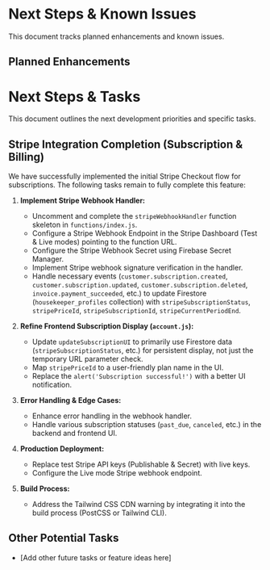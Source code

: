 # Next Steps & Known Issues

This document tracks planned enhancements and known issues.

## Planned Enhancements

# Next Steps & Tasks

This document outlines the next development priorities and specific tasks.

## Stripe Integration Completion (Subscription & Billing)

We have successfully implemented the initial Stripe Checkout flow for subscriptions. The following tasks remain to fully complete this feature:

1.  **Implement Stripe Webhook Handler:**
    *   Uncomment and complete the `stripeWebhookHandler` function skeleton in `functions/index.js`.
    *   Configure a Stripe Webhook Endpoint in the Stripe Dashboard (Test & Live modes) pointing to the function URL.
    *   Configure the Stripe Webhook Secret using Firebase Secret Manager.
    *   Implement Stripe webhook signature verification in the handler.
    *   Handle necessary events (`customer.subscription.created`, `customer.subscription.updated`, `customer.subscription.deleted`, `invoice.payment_succeeded`, etc.) to update Firestore (`housekeeper_profiles` collection) with `stripeSubscriptionStatus`, `stripePriceId`, `stripeSubscriptionId`, `stripeCurrentPeriodEnd`.

2.  **Refine Frontend Subscription Display (`account.js`):**
    *   Update `updateSubscriptionUI` to primarily use Firestore data (`stripeSubscriptionStatus`, etc.) for persistent display, not just the temporary URL parameter check.
    *   Map `stripePriceId` to a user-friendly plan name in the UI.
    *   Replace the `alert('Subscription successful!')` with a better UI notification.

3.  **Error Handling & Edge Cases:**
    *   Enhance error handling in the webhook handler.
    *   Handle various subscription statuses (`past_due`, `canceled`, etc.) in the backend and frontend UI.

4.  **Production Deployment:**
    *   Replace test Stripe API keys (Publishable & Secret) with live keys.
    *   Configure the Live mode Stripe webhook endpoint.

5.  **Build Process:**
    *   Address the Tailwind CSS CDN warning by integrating it into the build process (PostCSS or Tailwind CLI).

## Other Potential Tasks

*   [Add other future tasks or feature ideas here]
